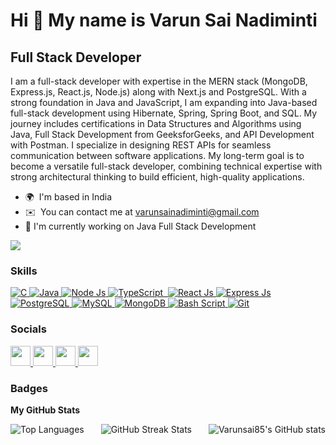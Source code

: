 Hi 👋 My name is Varun Sai Nadiminti
====================================

## Full Stack Developer


I am a full-stack developer with expertise in the MERN stack (MongoDB, Express.js, React.js, Node.js) along with Next.js and PostgreSQL. With a strong foundation in Java and JavaScript, I am expanding into Java-based full-stack development using Hibernate, Spring, Spring Boot, and SQL. My journey includes certifications in Data Structures and Algorithms using Java, Full Stack Development from GeeksforGeeks, and API Development with Postman. I specialize in designing REST APIs for seamless communication between software applications. My long-term goal is to become a versatile full-stack developer, combining technical expertise with strong architectural thinking to build efficient, high-quality applications.

* 🌍  I'm based in India
* ✉️  You can contact me at [varunsainadiminti@gmail.com](mailto:varunsainadiminti@gmail.com)
* 🔭 I'm currently working on Java Full Stack Development

<a href="https://www.x.com/varunnadiminti" target="_blank" rel="noreferrer">
    <img src="https://img.shields.io/twitter/follow/varunnadiminti?logo=twitter&style=for-the-badge&color=ef4444&labelColor=000000"/>
</a>

### Skills
<a href="https://www.c-language.org/" target="_blank" rel="noreferrer">
  <img src="https://img.shields.io/badge/c-%2300599C.svg?style=for-the-badge&logo=c&logoColor=white" alt="C"/>
</a>
<a href="https://www.oracle.com/java/" target="_blank" rel="noreferrer">
  <img src="https://img.shields.io/badge/java-%23ED8B00.svg?style=for-the-badge&logo=openjdk&logoColor=white" alt="Java" />
</a>
<a href="https://nodejs.org/en" target="_blank" rel="noreferrer">
  <img src="https://img.shields.io/badge/node.js-6DA55F?style=for-the-badge&logo=node.js&logoColor=white" alt="Node Js" />
</a>
<a href="https://www.typescriptlang.org/" target="_blank" rel="noreferrer">
  <img src="https://img.shields.io/badge/typescript-%23007ACC.svg?style=for-the-badge&logo=typescript&logoColor=white" alt="TypeScript" />
</a>
<a href="https://spring.io/" rel="noreferrer">
  <img src="https://img.shields.io/badge/spring-%236DB33F.svg?style=for-the-badge&logo=spring&logoColor=white" alt=""Spring/>
</a>
<a href="https://reactjs.org/" target="_blank" rel="noreferrer">
  <img src="https://img.shields.io/badge/react-%2320232a.svg?style=for-the-badge&logo=react&logoColor=blue" alt="React Js" />
</a>
<a href="https://expressjs.com/" target="_blank" rel="noreferrer">
  <img src="https://img.shields.io/badge/express.js-%23404d59.svg?style=for-the-badge&logo=express&logoColor=%2361DAFB" alt="Express Js" />
</a>
<a href="https://www.postgresql.org/" rel="noreferrer">
  <img src="https://img.shields.io/badge/postgres-%23316192.svg?style=for-the-badge&logo=postgresql&logoColor=white" alt="PostgreSQL"/>
</a>
<a href="https://www.mysql.com/" target="_blank" rel="noreferrer">
  <img src="https://img.shields.io/badge/mysql-4479A1.svg?style=for-the-badge&logo=mysql&logoColor=white" alt="MySQL" />
</a>
<a href="https://www.mongodb.com/" target="_blank" rel="noreferrer">
  <img src="https://img.shields.io/badge/MongoDB-%234ea94b.svg?style=for-the-badge&logo=mongodb&logoColor=white" alt="MongoDB" />
</a>
<a href="https://www.gnu.org/software/bash/" target="_blank" rel="noreferrer">
  <img src="https://img.shields.io/badge/bash_script-%23121011.svg?style=for-the-badge&logo=gnu-bash&logoColor=white" alt="Bash Script" />
</a>
<a href="https://git-scm.com/" target="_blank" rel="noreferrer">
  <img src="https://img.shields.io/badge/git-%23F05033.svg?style=for-the-badge&logo=git&logoColor=white" alt="Git" />
</a>

### Socials

<p align="left"> 
  <a href="https://www.x.com/varunnadiminti" target="_blank" > 
    <picture> 
      <source media="(prefers-color-scheme: dark)" srcset="https://raw.githubusercontent.com/danielcranney/readme-generator/main/public/icons/socials/twitter-dark.svg" /> 
      <source media="(prefers-color-scheme: light)" srcset="https://raw.githubusercontent.com/danielcranney/readme-generator/main/public/icons/socials/twitter.svg" /> 
      <img src="https://raw.githubusercontent.com/danielcranney/readme-generator/main/public/icons/socials/twitter.svg" width="32" height="32" /> 
    </picture> 
  </a> 
  <a href="https://medium.com/@varunsainadiminti" target="_blank"> 
    <picture> 
      <source media="(prefers-color-scheme: dark)" srcset="https://raw.githubusercontent.com/danielcranney/readme-generator/main/public/icons/socials/medium-dark.svg" /> 
      <source media="(prefers-color-scheme: light)" srcset="https://raw.githubusercontent.com/danielcranney/readme-generator/main/public/icons/socials/medium.svg" /> 
      <img src="https://raw.githubusercontent.com/danielcranney/readme-generator/main/public/icons/socials/devdotto.svg" width="32" height="32" /> 
    </picture> 
  </a> 
  <a href="https://www.github.com/Varunsai85" target="_blank" rel="noreferrer"> 
    <picture> 
      <source media="(prefers-color-scheme: dark)" srcset="https://raw.githubusercontent.com/danielcranney/readme-generator/main/public/icons/socials/github-dark.svg" /> 
      <source media="(prefers-color-scheme: light)" srcset="https://raw.githubusercontent.com/danielcranney/readme-generator/main/public/icons/socials/github.svg" /> 
      <img src="https://raw.githubusercontent.com/danielcranney/readme-generator/main/public/icons/socials/github.svg" width="32" height="32" /> 
    </picture> 
  </a> 
  <a href="https://www.linkedin.com/in/varunsainadiminti" target="_blank" rel="noreferrer"> 
    <picture> 
      <source media="(prefers-color-scheme: dark)" srcset="https://raw.githubusercontent.com/danielcranney/readme-generator/main/public/icons/socials/linkedin-dark.svg" /> 
      <source media="(prefers-color-scheme: light)" srcset="https://raw.githubusercontent.com/danielcranney/readme-generator/main/public/icons/socials/linkedin.svg" /> 
      <img src="https://raw.githubusercontent.com/danielcranney/readme-generator/main/public/icons/socials/linkedin.svg" width="32" height="32" /> 
    </picture> 
  </a>
</p>

### Badges

<b>My GitHub Stats</b>
<div width="100%" align="center">
    <img align="left" src="https://github-readme-stats.vercel.app/api/top-langs/?username=Varunsai85&langs_count=10&title_color=ef4444&text_color=ffffff&icon_color=ef4444&bg_color=000000&hide_border=true&locale=en&custom_title=Top%20%Languages&layout=compact" alt="Top Languages"/>
    <img align="right" src="https://github-readme-stats.vercel.app/api?username=Varunsai85&show_icons=true&hide=&count_private=true&title_color=ef4444&text_color=ffffff&icon_color=ef4444&bg_color=000000&hide_border=true&show_icons=true" alt="Varunsai85's GitHub stats"/>
</div>
<p align="center">
  <img src="https://streak-stats.demolab.com?user=Varunsai85&theme=highcontrast&hide_border=true" alt="GitHub Streak Stats" />
</p>




